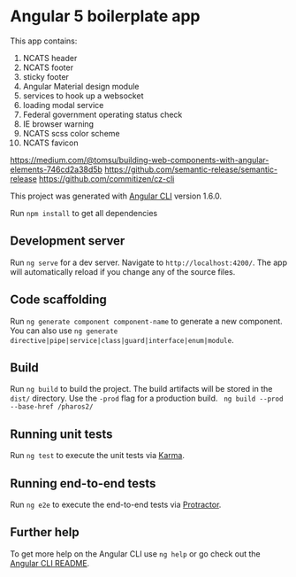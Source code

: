 # Angular 5 boilerplate app
This app contains:
1. NCATS header
2. NCATS footer
3. sticky footer
4. Angular Material design module
5. services to hook up a websocket
6. loading modal service
7. Federal government operating status check
8. IE browser warning
9. NCATS scss color scheme
10. NCATS favicon

https://medium.com/@tomsu/building-web-components-with-angular-elements-746cd2a38d5b
https://github.com/semantic-release/semantic-release
https://github.com/commitizen/cz-cli

This project was generated with [Angular CLI](https://github.com/angular/angular-cli) version 1.6.0.

Run `npm install` to get all dependencies

## Development server

Run `ng serve` for a dev server. Navigate to `http://localhost:4200/`. The app will automatically reload if you change any of the source files.

## Code scaffolding

Run `ng generate component component-name` to generate a new component. You can also use `ng generate directive|pipe|service|class|guard|interface|enum|module`.

## Build

Run `ng build` to build the project. The build artifacts will be stored in the `dist/` directory. Use the `-prod` flag for a production build.
` ng build --prod --base-href /pharos2/`

## Running unit tests

Run `ng test` to execute the unit tests via [Karma](https://karma-runner.github.io).

## Running end-to-end tests

Run `ng e2e` to execute the end-to-end tests via [Protractor](http://www.protractortest.org/).

## Further help

To get more help on the Angular CLI use `ng help` or go check out the [Angular CLI README](https://github.com/angular/angular-cli/blob/master/README.md).
